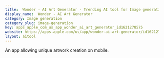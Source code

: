 ```yaml
---
title:  Wonder - AI Art Generator - Trending AI tool for Image generation
display_name:  Wonder - AI Art Generator
category: Image generation
category_slug: image-generation
key: apps_apple_com_us_app_wonder_ai_art_generator_id1621278575
website: https://apps.apple.com/us/app/wonder-ai-art-generator/id1621278575
layout: aitool
---
```


An app allowing unique artwork creation on mobile.
